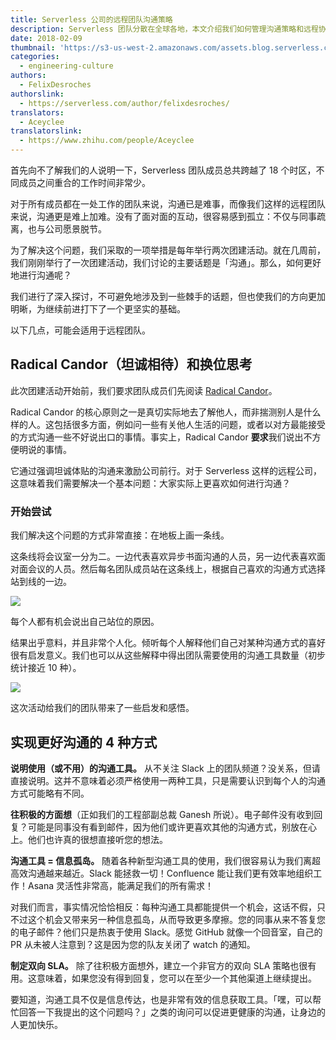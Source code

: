 ```yaml
---
title: Serverless 公司的远程团队沟通策略
description: Serverless 团队分散在全球各地，本文介绍我们如何管理沟通策略和远程协作。
date: 2018-02-09
thumbnail: 'https://s3-us-west-2.amazonaws.com/assets.blog.serverless.com/remote-communication/Team+communication+photo+cropped.jpg'
categories:
  - engineering-culture
authors:
  - FelixDesroches
authorslink:
  - https://serverless.com/author/felixdesroches/
translators: 
  - Aceyclee
translatorslink: 
  - https://www.zhihu.com/people/Aceyclee
---
```


首先向不了解我们的人说明一下，Serverless 团队成员总共跨越了 18 个时区，不同成员之间重合的工作时间非常少。

对于所有成员都在一处工作的团队来说，沟通已是难事，而像我们这样的远程团队来说，沟通更是难上加难。没有了面对面的互动，很容易感到孤立：不仅与同事疏离，也与公司愿景脱节。

为了解决这个问题，我们采取的一项举措是每年举行两次团建活动。就在几周前，我们刚刚举行了一次团建活动，我们讨论的主要话题是「沟通」。那么，如何更好地进行沟通呢？

我们进行了深入探讨，不可避免地涉及到一些棘手的话题，但也使我们的方向更加明晰，为继续前进打下了一个更坚实的基础。

以下几点，可能会适用于远程团队。

## Radical Candor（坦诚相待）和换位思考

此次团建活动开始前，我们要求团队成员们先阅读 [Radical Candor](https://www.radicalcandor.com/)。

Radical Candor 的核心原则之一是真切实际地去了解他人，而非揣测别人是什么样的人。这包括很多方面，例如问一些有关他人生活的问题，或者以对方最能接受的方式沟通一些不好说出口的事情。事实上，Radical Candor **要求**我们说出不方便明说的事情。

它通过强调坦诚体贴的沟通来激励公司前行。对于 Serverless 这样的远程公司，这意味着我们需要解决一个基本问题：大家实际上更喜欢如何进行沟通？

### 开始尝试

我们解决这个问题的方式非常直接：在地板上画一条线。

这条线将会议室一分为二。一边代表喜欢异步书面沟通的人员，另一边代表喜欢面对面会议的人员。然后每名团队成员站在这条线上，根据自己喜欢的沟通方式选择站到线的一边。

<img src="https://s3-us-west-2.amazonaws.com/assets.blog.serverless.com/remote-communication/team+communication+photo3.png">

每个人都有机会说出自己站位的原因。

结果出乎意料，并且非常个人化。倾听每个人解释他们自己对某种沟通方式的喜好很有启发意义。我们也可以从这些解释中得出团队需要使用的沟通工具数量（初步统计接近 10 种）。

<img src="https://s3-us-west-2.amazonaws.com/assets.blog.serverless.com/remote-communication/Team+communication+styles.jpg">

这次活动给我们的团队带来了一些启发和感悟。

## 实现更好沟通的 4 种方式

**说明使用（或不用）的沟通工具。** 从不关注 Slack 上的团队频道？没关系，但请直接说明。这并不意味着必须严格使用一两种工具，只是需要认识到每个人的沟通方式可能略有不同。

**往积极的方面想**（正如我们的工程部副总裁 Ganesh 所说）。电子邮件没有收到回复？可能是同事没有看到邮件，因为他们或许更喜欢其他的沟通方式，别放在心上。他们也许真的很想直接听您的想法。

**沟通工具 = 信息孤岛。** 随着各种新型沟通工具的使用，我们很容易认为我们离超高效沟通越来越近。Slack 能拯救一切！Confluence 能让我们更有效率地组织工作！Asana 灵活性非常高，能满足我们的所有需求！

对我们而言，事实情况恰恰相反：每种沟通工具都能提供一个机会，这话不假，只不过这个机会又带来另一种信息孤岛，从而导致更多摩擦。您的同事从来不答复您的电子邮件？他们只是热衷于使用 Slack。感觉 GitHub 就像一个回音室，自己的 PR 从未被人注意到？这是因为您的队友关闭了 watch 的通知。

**制定双向 SLA。** 除了往积极方面想外，建立一个非官方的双向 SLA 策略也很有用。这意味着，如果您没有得到回复，您可以在至少一个其他渠道上继续提出。

要知道，沟通工具不仅是信息传达，也是非常有效的信息获取工具。「嘿，可以帮忙回答一下我提出的这个问题吗？」之类的询问可以促进更健康的沟通，让身边的人更加快乐。
